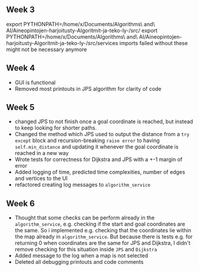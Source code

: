 ## Week 3 

export PYTHONPATH=/home/x/Documents/Algorithms\ and\ AI/Aineopintojen-harjoitusty-Algoritmit-ja-teko-ly-/src/
export PYTHONPATH=/home/x/Documents/Algorithms\ and\ AI/Aineopintojen-harjoitusty-Algoritmit-ja-teko-ly-/src/services
imports failed without these 
might not be necessary anymore

## Week 4 
- GUI is functional
- Removed most printouts in JPS algorithm for clarity of code

## Week 5
- changed JPS to not finish once a goal coordinate is reached, but instead to keep looking for shorter paths.
- Changed the method which JPS used to output the distance from a `try except` block and recursion-breaking `raise error` to having `self.min_distance` and updating it whenever the goal coordinate is reached in a new way
- Wrote tests for correctness for Dijkstra and JPS with a +-1 margin of error
- Added logging of time, predicted time complexities, number of edges and vertices to the UI
- refactored creating log messages to `algorithm_service`

## Week 6 
- Thought that some checks can be perform already in the `algorithm_service`, e.g. checking if the start and goal coordinates are the same. So i implemented e.g. checking that the coordinates lie within the map already in `algorithm_service`. But because there is tests e.g. for returning 0 when coordinates are the same for JPS and Dijkstra, I didn't remove checking for this situation inside `JPS` and `Dijkstra`
- Added message to the log when a map is not selected
- Deleted all debugging printouts and code comments
